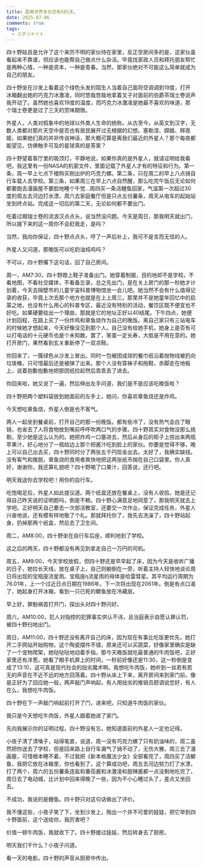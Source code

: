 ```yaml
---
title: 距离世界末日还有585天。
date: 2025-07-06
comments: true  
tags: 
  - スダリナイト
---
```

四十野姑且是允许了这个来历不明的家伙待在家里，反正空房间多的是，这家伙虽看起来不靠谱，但应该也能帮自己做点什么杂活。毕竟找家政人员和拜托朋友帮忙是两种心情，一种是资本，一种是青春。当然，那家伙绝对不可能这么简单就成为自己的朋友。<!--more-->

四十野坐在沙发上看着这个绿色头发的陌生人当着自己面将空调调到19度，打开冰箱翻出她的巧克力冰激凌，同时悠哉悠哉地拿着叉子对面前的伯爵茶瑞士卷说声我开动了。虽然她也喜欢19度的温度，而巧克力冰激凌是她最不喜欢的味道，那个瑞士卷更是过了三天的赏味期限。

外星人，人类对假象中的地球以外类人生命的统称。从古至今，从英文到汉字，无数人类都对那片天空中是否也有居民展开过无根据的幻想。塞勒涅、嫦娥、辉夜姬，如果她们真的并非传说神话，那大概可算是离我们最近的外星人？那个每夜都能望见，仿佛触手可及的星球真的是答案？

四十野望着客厅里的吸顶灯，平静地说，如果你真的是外星人，就请证明给我看吧，我这里有一份NASA的机密文件，里面记载了外星人才有的特征和行为。第一条，周一早上七点下楼购买刚出炉的巧克力螺。第二条，只在周二的早上八点骑自行车载人去学校。第三条，如果周三在早上六点自然醒，那么吃完午饭后无论如何都要跑去漫画屋不要脸地睡个午觉…周四买一条活鲤鱼回家，气温第一次超过30度的周五去河边打水漂，周六去家庭餐厅但是只点五份薯条，周天从电车的起始站坐到终点站。完成这一切后的第二天，无论如何都不要出门。

吃着过期瑞士卷的流浪汉点点头，说当然没问题。今天是周日，那我明天就出门，所以接下来的这一周你不会赶我走，是吗？

当然，我向你保证，四十野点点头，哼了一声后补上，我可不是言而无信的人。

外星人又问道，那晚饭可以吃奶油炖鸡吗？

不可以，四十野撂下这句话，回了自己房间。

周一，AM7:30，四十野蹬上鞋子准备出门。她穿着制服，目的地却不是学校。不看地图，不看社交媒体，不看备忘录，总之先出门，是在关上房门的那一秒她才计划着，今天去隔壁市的儿童宇宙科普博物馆坐一会儿吧。她当然不会有什么值得记录的收获，毕竟上次去那个地方也就是在上上周三。那里并不是她童年回忆中的启蒙之地，也没有什么用心的科普专区，最近没有特别的活动，餐饮区既不便宜也不好吃。如果硬要给出一个理由，那就是它的地址正好以40结尾。下午四点，她便计划回程，在路上买了一份炸鸡和章鱼烧作为自己的晚饭。离自己家只有三站电车的时候她才想起来，今天好像没见到那个人。自己没有给她手机，她身上是否有可以打电话的十元硬币也是个未知数。罢了，笨蛋一定长寿，大抵是不用在意的。她打开房门，果然看到玄关重新停了一双凉鞋。

你回来了，一簇绿色从沙发上冒出。同时一包被团成球的餐巾纸沿着抛物线被扔向垃圾桶，只可惜最后还是被弹了出来。那个人没有穿袜子和拖鞋，赤脚走在地板上，说着抱歉抱歉地把那团纸捡起然后乖乖丢了进去。

你回来啦，她又说了一遍，然后伸出左手问道，我们是不是应该吃晚饭啦？

四十野把两个塑料袋放到她面前的左手上，她问，你喜欢章鱼烧还是炸鸡。

今天想吃章鱼烧，外星人倒是也不客气。

两人一起坐到餐桌前，打开自己的那一份晚饭。都有些冷了，没有热气会白了眼镜，也省去了人将食物放到嘴前呼呼吹两口气的步骤。四十野其实对食物没那么挑剔，至少她是这么认为的。她把炸鸡一口塞进去，然后从身后的柜子上捞出来两瓶苹果汁，好心地分了一瓶给边上那个把酱汁吃到脸上的家伙。你要是觉得不够，晚上可以自己出去买，四十野同时分了两张五千円现金出去。太好了，我确实缺钱。没有客气和推脱，章鱼烧的食用者爽快地把这两张纸币揣在自己口袋里。你人真好，谢谢你，我还算礼貌吧？四十野喝了口果汁，回答说，还行吧。

明天我送你去学校吧！用你的自行车。

吃饱喝足后，外星人如此提议道。两个纸盒还放在餐桌上，没有人收拾。她是还记得自己昨天说的证明题吗，倒是不赖。四十野心满意足地同意了，那我明天就去上学吧。正好明天自己要去一次部活教室，还要交一次作业。保证完成任务，外星人兴奋地说，还有模有样地敬了个礼。那就拜托你了，我先去洗澡了，四十野站起身，扔掉那两个纸盒，然后去了卫生间。

周二，AM8:00，四十野坐在自行车后座，顺利地到了学校。

这之后的两天，四十野都没有再见到拿走自己一万円的司机。

周五，AM9:00，今天学校放假，但四十野还是早早起了床，因为今天是收听广播的日子，她拉长天线，放在桌子上，自己则躺倒在一旁，听着主持人轻快地谈论周日将出现的宝瓶座流星雨。宝瓶座η流星雨的母体是哈雷彗星。其平均运行周期为76.01年，上一个过近日点日期在1986年，下一次将出现在2061年。倒是有点口渴了，她起身打开冰箱，看到一只已死的鲫鱼放在冷藏层。

早上好，罪魁祸首打开门，探出头对四十野问好。

周六，AM10:00，犯人对指控的犯罪事实供认不讳，且当庭表示自愿认罪认罚，被四十野扫地出门。

周日，AM11:00，四十野还没有离开自己的床，因为现在有事比吃饭更优先，她打开二手网站开始购物，这个陶瓷摆件不错，原来还可以买蔬菜，好像家里确实是缺了一个宠物爬架，她哒哒哒地动着手指，那今天晚饭就吃最普通的牛肉饭吧，正好家里还有洋葱。她看了眼手机屏上的时间，一秒前好像还是11:30，这一秒倒是变成了13:10，这可真是现代社会的拙劣魔术啊。我想吃牛肉饭，她听到一丝若有若无的声音在不近不远的地方回荡着。四十野从床上下来，离开房间来到家门前。像是正好为了回应她一般，两声敲门声响起，有人用拙劣的推销员腔调说您好，有人在么，我想吃牛肉饭。

四十野在下一声敲门响起前打开了门，进来吧，只知道牛肉饭的家伙。

我只是今天想吃牛肉饭，外星人跟着她进了家门。

先向我展示你的证明过程。四十野没有忘，她知道面前的外星人一定也记得。

小夜子清了清嗓子，站得笔直，说道，周一没有巧克力螺了只有奶油味的，周二虽然把你送去了学校，但是回来路上自行车漏气了骑不动了，无伤大雅，周三去了漫画屋，可惜根本睡不着，不过我把《新本格魔法少女》全部看完了，周四买了活鲫鱼，我把它放在冰箱里，你也看到了，这个算成功吧，周五去河边努力打了水漂，打了两个，周六的五份薯条连盐和番茄酱和冰激凌和甜辣酱都一点没剩地吃完了，周日去了电动城，比计划中回来得晚了一些，因为不小心睡过头了，差点又坐回去。

不成功，我说的是鲤鱼。四十野只对这句话做出了评价。

我不懂这些，小夜子笑了下，坐到沙发上，掏出一个并不可爱的娃娃，把它举到四十野面前，这个送给你，我厉害吧？

价值一顿牛肉饭，我就收下了。四十野接过娃娃，然后转身去了厨房。

明天我们干什么？小夜子问道。

看一天的电影。四十野的声音从厨房中传出。